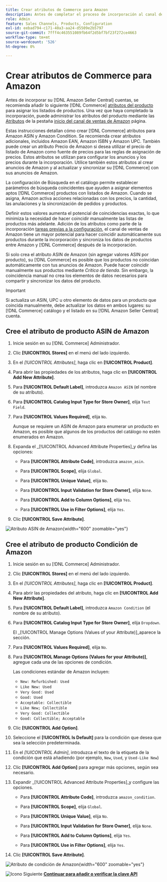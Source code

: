 ```yaml
---
title: Crear atributos de Commerce para Amazon
description: Antes de completar el proceso de incorporación al canal de ventas de Amazon, asegúrese de que dispone de los [!UICONTROL Commerce] atributos del producto.
role: Admin
feature: Sales Channels, Products, Configuration
exl-id: eebad794-c171-40a3-aa24-d5509e2b5797
source-git-commit: 7fff4c463551089fb64f2d5bf7bf23f272ce4663
workflow-type: tm+mt
source-wordcount: '526'
ht-degree: 0%

---
```


# Crear atributos de Commerce para Amazon

Antes de incorporar su [!DNL Amazon Seller Central] cuentas, se recomienda añadir lo siguiente [!DNL Commerce] [atributos del producto](https://experienceleague.adobe.com/docs/commerce-admin/catalog/product-attributes/product-attributes.html) para asignar los listados de productos. Una vez que haya completado la incorporación, puede administrar los atributos del producto mediante las [Atributos](./managing-attributes.md) de la pestaña [inicio del canal de ventas de Amazon](./amazon-sales-channel-home.md) página.

Estas instrucciones detallan cómo crear [!DNL Commerce] atributos para Amazon ASIN y Amazon Condition. Se recomienda crear atributos adicionales, incluidos Amazon EAN, Amazon ISBN y Amazon UPC. También puede crear un atributo Precio de Amazon si desea utilizar el precio de listado de Amazon como fuente de precios para las reglas de asignación de precios. Estos atributos se utilizan para configurar los anuncios y los precios durante la incorporación. Utilice también estos atributos al crear anuncios de Amazon y al actualizar y sincronizar su [!DNL Commerce] con sus anuncios de Amazon.

La configuración de Búsqueda en el catálogo permite establecer parámetros de búsqueda coincidentes que ayuden a asignar elementos aptos [!DNL Commerce] productos con listados de Amazon. Cuando se asigna, Amazon activa acciones relacionadas con los precios, la cantidad, las anulaciones y la sincronización de pedidos y productos.

Definir estos valores aumenta el potencial de coincidencias exactas, lo que minimiza la necesidad de hacer coincidir manualmente las listas de productos más adelante. Adición de los atributos como parte de la incorporación [tareas previas a la configuración](./amazon-pre-setup-tasks.md), el canal de ventas de Amazon tiene un mayor potencial para hacer coincidir automáticamente sus productos durante la incorporación y sincroniza los datos de productos entre Amazon y [!DNL Commerce] después de la incorporación.

Si solo crea el atributo ASIN de Amazon (sin agregar valores ASIN por producto), su [!DNL Commerce] es posible que los productos no coincidan automáticamente con tus anuncios de Amazon. Puede hacer coincidir manualmente sus productos mediante _Crítica de tienda_. Sin embargo, la coincidencia manual no crea los elementos de datos necesarios para compartir y sincronizar los datos del producto.

>[!IMPORTANT]
>
>Si actualiza un ASIN, UPC u otro elemento de datos para un producto que coincida manualmente, debe actualizar los datos en ambos lugares: su [!DNL Commerce] catálogo y el listado en su [!DNL Amazon Seller Central] cuenta.

## Cree el atributo de producto ASIN de Amazon

1. Inicie sesión en su [!DNL Commerce] Administrador.

1. Clic **[!UICONTROL Stores]** en el menú del lado izquierdo.

1. En el _[!UICONTROL Attributes]_, haga clic en **[!UICONTROL Product]**.

1. Para abrir las propiedades de los atributos, haga clic en **[!UICONTROL Add New Attribute]**.

1. Para **[!UICONTROL Default Label]**, introduzca `Amazon ASIN` (el nombre de su atributo).

1. Para **[!UICONTROL Catalog Input Type for Store Owner]**, elija `Text Field`.

1. Para **[!UICONTROL Values Required]**, elija `No`.

   Aunque se requiere un ASIN de Amazon para enumerar un producto en Amazon, es posible que algunos de los productos del catálogo no estén enumerados en Amazon.

1. Expanda el _[!UICONTROL Advanced Attribute Properties]_y defina las opciones:

   - Para **[!UICONTROL Attribute Code]**, introduzca `amazon_asin`.

   - Para **[!UICONTROL Scope]**, elija `Global`.

   - Para **[!UICONTROL Unique Value]**, elija `No`.

   - Para **[!UICONTROL Input Validation for Store Owner]**, elija `None`.

   - Para **[!UICONTROL Add to Column Options]**, elija `Yes`.

   - Para **[!UICONTROL Use in Filter Options]**, elija `Yes`.

1. Clic **[!UICONTROL Save Attribute]**.

![Atributo ASIN de Amazon](assets/creating-asin-attribute.png){width="600" zoomable="yes"}

## Cree el atributo de producto Condición de Amazon

1. Inicie sesión en su [!DNL Commerce] Administrador.

1. Clic **[!UICONTROL Stores]** en el menú del lado izquierdo.

1. En el _[!UICONTROL Attributes]_, haga clic en **[!UICONTROL Product]**.

1. Para abrir las propiedades del atributo, haga clic en **[!UICONTROL Add New Attribute]**.

1. Para **[!UICONTROL Default Label]**, introduzca `Amazon Condition` (el nombre de su atributo).

1. Para **[!UICONTROL Catalog Input Type for Store Owner]**, elija `Dropdown`.

   El _[!UICONTROL Manage Options (Values of your Attribute)]_aparece la sección.

1. Para **[!UICONTROL Values Required]**, elija `No`.

1. Para **[!UICONTROL Manage Options (Values for your Attribute)]**, agregue cada una de las opciones de condición.

   Las condiciones estándar de Amazon incluyen:

   - `New: Refurbished: Used`
   - `Like New: Used`
   - `Very Good: Used`
   - `Good: Used`
   - `Acceptable: Collectible`
   - `Like New; Collectible`
   - `Very Good: Collectible`
   - `Good: Collectible; Acceptable`

1. Clic **[!UICONTROL Add Option]**.

1. Seleccione el **[!UICONTROL Is Default]** para la condición que desea que sea la selección predeterminada.

1. En el _[!UICONTROL Admin]_, introduzca el texto de la etiqueta de la condición que está añadiendo (por ejemplo, `New`, `Used`, y `Used-Like New`)

1. Clic **[!UICONTROL Add Option]** para agregar más opciones, según sea necesario.

1. Expandir _[!UICONTROL Advanced Attribute Properties]_y configure las opciones.

   - Para **[!UICONTROL Attribute Code]**, introduzca `amazon_condition`.

   - Para **[!UICONTROL Scope]**, elija `Global`.

   - Para **[!UICONTROL Unique Value]**, elija `No`.

   - Para **[!UICONTROL Input Validation for Store Owner]**, elija `None`.

   - Para **[!UICONTROL Add to Column Options]**, elija `Yes`.

   - Para **[!UICONTROL Use in Filter Options]**, elija `Yes`.

1. Clic **[!UICONTROL Save Attribute]**.

![Atributo de condición de Amazon](assets/creating-amazon-condition-attribute.png){width="600" zoomable="yes"}

![Icono Siguiente](assets/btn-next.png) [**Continuar para añadir o verificar la clave API**](./amazon-verify-api-key.md)
